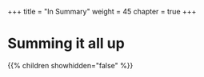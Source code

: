 +++
title = "In Summary"
weight = 45
chapter = true
+++

# Summing it all up

{{% children showhidden="false" %}}

